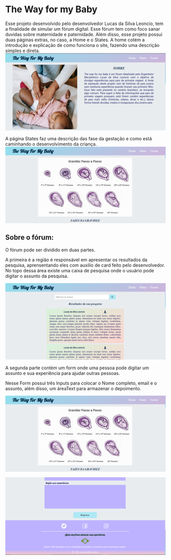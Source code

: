 # The Way for my Baby

Esse projeto desenvolvido pelo desenvolvedor Lucas da Silva Leoncio, tem a finalidade de simular um fórum digital. Esse fórum tem como foco sanar duvidas sobre maternidade e paternidade. Além disso, esse projeto possui duas páginas extras, no caso, a Home e o States. 
A home cotém a introdução e explicação de como funciona o site, fazendo uma descrição simples e direta.
![Img](./README/Img_1.png)

A página States faz uma descrição das fase da gestação e como está caminhando o desenvolvimento da criança.
![Img](./README/Img_5.png)

## Sobre o fórum:

O fórum pode ser dividido em duas partes.

A primeira é a região é responsável em apresentar os resultados da pesquisa, aprensentando eles com auxilio de card feito pelo desenvolvedor. No topo dessa área existe uma caixa de pesquisa onde o usuário pode digitar o assunto da pesquisa.

![Img](./README/Img_2.png)

A segunda parte contém um form onde uma pessoa pode digitar um assunto e sua experiência para ajudar outras pessoas.

Nesse Form possui três Inputs para colocar o Nome completo, email e o assunto, além disso, um áreaText para armazenar o depoimento.

![Img](./README/Img_5.png)

![Img](./README/Img_4.png)


